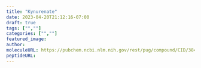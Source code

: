 ```yaml
---
title: "Kynurenate"
date: 2023-04-20T21:12:16-07:00
draft: true
tags: ["",""]
categories: ["",""]
featured_image: 
author: 
moleculeURL: https://pubchem.ncbi.nlm.nih.gov/rest/pug/compound/CID/3845/record/SDF/?record_type=3d&response_type=display
peptideURL:
---
```

